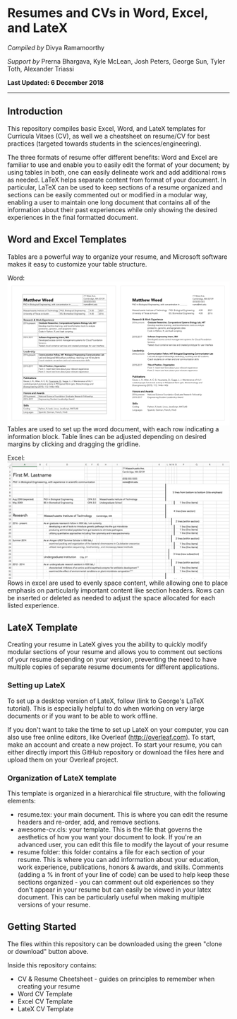 #  Resumes and CVs in Word, Excel, and LateX
*Compiled by*
Divya Ramamoorthy

*Support by*
Prerna Bhargava, Kyle McLean, Josh Peters, George Sun, Tyler Toth,
Alexander Triassi

**Last Updated: 6 December 2018**

---
## Introduction
This repository compiles basic Excel, Word, and LateX templates for
Curricula Vitaes (CV), as well we a cheatsheet on resume/CV for best practices
(targeted towards students in the sciences/engineering).

The three formats of resume offer different
benefits: Word and Excel are familiar to use and enable you to
easily edit the format of your document; by using tables in both, one can
easily delineate work and add additional rows as needed. LaTeX helps separate
content from format of your document. In particular, LaTeX can be used to keep
sections of a resume organized and
sections can be easily commented out or modified in a modular way, enabling
a user to maintain one long document that contains all of the information about
their past experiences while only showing the desired experiences in the final
formatted document.

## Word and Excel Templates
Tables are a powerful way to organize your resume, and Microsoft software makes
it easy to customize your table structure.

Word:
<img src="resume_word_side.png"
     style="float: left; margin-right: 10px;" />

Tables are used to set up the word document, with each row indicating a
information block. Table lines can be adjusted depending on desired margins by
clicking and dragging the gridline.

Excel:
<img src="excel_grid.png"
     style="float: left; margin-right: 10px;" />

Rows in excel are used to evenly space content, while allowing one to place
emphasis on particularly important content like section headers. Rows can be
inserted or deleted as needed to adjust the space allocated for each listed
experience.

## LateX Template
Creating your resume in LateX gives you the ability to quickly modify modular
sections of your resume and allows you to comment out sections of your resume
depending on your version, preventing the need to have multiple copies of
separate resume documents for different applications.

### Setting up LateX
To set up a desktop version of LateX, follow (link to George's LaTeX tutorial).
This is especially helpful to do when working on very large documents or if you
want to be able to work offline.

If you don't want to take the time to set up LateX on your computer, you can
also use free online editors, like Overleaf (http://overleaf.com). To start, make
an account and create a new project. To start your resume, you can either directly
import this GitHub repository or download the files here and upload them on your
Overleaf project.

### Organization of LateX template
This template is organized in a hierarchical file structure, with the following
elements:
- resume.tex: your main document. This is where you can edit the resume headers
and re-order, add, and remove sections.
- awesome-cv.cls: your template. This is the file that governs the aesthetics of
how you want your document to look. If you're an advanced user, you can edit
this file to modify the layout of your resume
- resume folder: this folder contains a file for each section of your resume.
This is where you can add information about your education, work experience,
publications, honors & awards, and skills. Comments (adding a % in front of
your line of code) can be used to help keep these sections organized - you can
comment out old experiences so they don't appear in your resume but can easily
be viewed in your latex document. This can be particularly useful when making
multiple versions of your resume.

###

## Getting Started
The files within this repository can be downloaded using the green "clone
or download" button above.

Inside this repository contains:
  - CV & Resume Cheetsheet  - guides on principles to remember when creating
  your resume
  - Word CV Template
  - Excel CV Template
  - LateX CV Template
